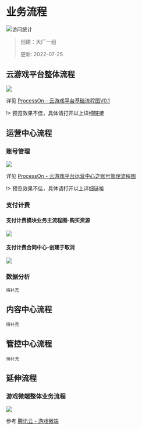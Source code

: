 # 业务流程

![访问统计](https://visitor-badge.glitch.me/badge?page_id=senlypan.cloudgaming.02-business-flow-chart&left_color=blue&right_color=red)

> 创建：大厂一组
>
> 更新: 2022-07-25

## 云游戏平台整体流程

![](../_media/image/02-business-flow-chart/business-flow-chart-001.jpg)

详见 [ProcessOn - 云游戏平台基础流程图V0.1](https://www.processon.com/view/link/62dfa2431e08535944dac2e6)

!> 预览效果不佳，具体请打开以上详细链接


## 运营中心流程

### 账号管理

![](../_media/image/02-business-flow-chart/account-manage.jpg)

详见 [ProcessOn - 云游戏平台运营中心之账号管理流程图](https://www.processon.com/view/link/62e3a54be401fd0727abb34c)

!> 预览效果不佳，具体请打开以上详细链接

### 支付计费

#### 支付计费模块业务主流程图-购买资源

![](../_media/image/02-business-flow-chart/pay-charge-001.jpg)


#### 支付计费合同中心-创建于取消

![](../_media/image/02-business-flow-chart/pay-charge-001.jpg)

### 数据分析

`待补充`

## 内容中心流程

`待补充`

## 管控中心流程

`待补充`

## 延伸流程

### 游戏微端整体业务流程

![](../_media/image/02-business-flow-chart/sdk-deploy-001.png)

参考 [腾讯云 - 游戏微端](https://cloud.tencent.com/document/product/1162/66701)





